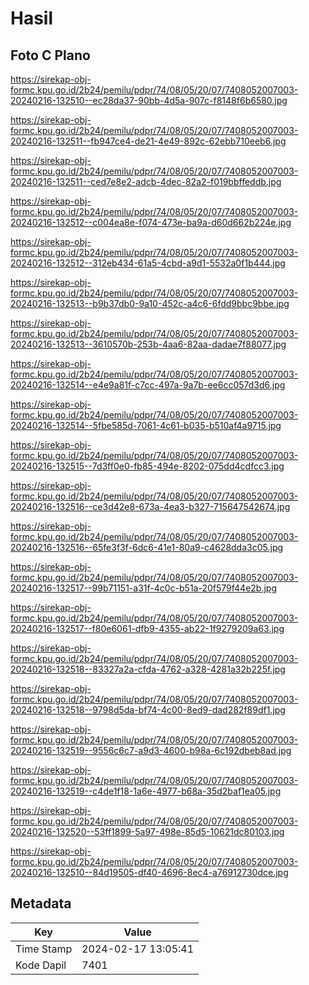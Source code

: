 # Hasil

## Foto C Plano

https://sirekap-obj-formc.kpu.go.id/2b24/pemilu/pdpr/74/08/05/20/07/7408052007003-20240216-132510--ec28da37-90bb-4d5a-907c-f8148f6b6580.jpg

https://sirekap-obj-formc.kpu.go.id/2b24/pemilu/pdpr/74/08/05/20/07/7408052007003-20240216-132511--fb947ce4-de21-4e49-892c-62ebb710eeb6.jpg

https://sirekap-obj-formc.kpu.go.id/2b24/pemilu/pdpr/74/08/05/20/07/7408052007003-20240216-132511--ced7e8e2-adcb-4dec-82a2-f019bbffeddb.jpg

https://sirekap-obj-formc.kpu.go.id/2b24/pemilu/pdpr/74/08/05/20/07/7408052007003-20240216-132512--c004ea8e-f074-473e-ba9a-d60d662b224e.jpg

https://sirekap-obj-formc.kpu.go.id/2b24/pemilu/pdpr/74/08/05/20/07/7408052007003-20240216-132512--312eb434-61a5-4cbd-a9d1-5532a0f1b444.jpg

https://sirekap-obj-formc.kpu.go.id/2b24/pemilu/pdpr/74/08/05/20/07/7408052007003-20240216-132513--b9b37db0-9a10-452c-a4c6-6fdd9bbc9bbe.jpg

https://sirekap-obj-formc.kpu.go.id/2b24/pemilu/pdpr/74/08/05/20/07/7408052007003-20240216-132513--3610570b-253b-4aa6-82aa-dadae7f88077.jpg

https://sirekap-obj-formc.kpu.go.id/2b24/pemilu/pdpr/74/08/05/20/07/7408052007003-20240216-132514--e4e9a81f-c7cc-497a-9a7b-ee6cc057d3d6.jpg

https://sirekap-obj-formc.kpu.go.id/2b24/pemilu/pdpr/74/08/05/20/07/7408052007003-20240216-132514--5fbe585d-7061-4c61-b035-b510af4a9715.jpg

https://sirekap-obj-formc.kpu.go.id/2b24/pemilu/pdpr/74/08/05/20/07/7408052007003-20240216-132515--7d3ff0e0-fb85-494e-8202-075dd4cdfcc3.jpg

https://sirekap-obj-formc.kpu.go.id/2b24/pemilu/pdpr/74/08/05/20/07/7408052007003-20240216-132516--ce3d42e8-673a-4ea3-b327-715647542674.jpg

https://sirekap-obj-formc.kpu.go.id/2b24/pemilu/pdpr/74/08/05/20/07/7408052007003-20240216-132516--65fe3f3f-6dc6-41e1-80a9-c4628dda3c05.jpg

https://sirekap-obj-formc.kpu.go.id/2b24/pemilu/pdpr/74/08/05/20/07/7408052007003-20240216-132517--99b71151-a31f-4c0c-b51a-20f579f44e2b.jpg

https://sirekap-obj-formc.kpu.go.id/2b24/pemilu/pdpr/74/08/05/20/07/7408052007003-20240216-132517--f80e6061-dfb9-4355-ab22-1f9279209a63.jpg

https://sirekap-obj-formc.kpu.go.id/2b24/pemilu/pdpr/74/08/05/20/07/7408052007003-20240216-132518--83327a2a-cfda-4762-a328-4281a32b225f.jpg

https://sirekap-obj-formc.kpu.go.id/2b24/pemilu/pdpr/74/08/05/20/07/7408052007003-20240216-132518--9798d5da-bf74-4c00-8ed9-dad282f89df1.jpg

https://sirekap-obj-formc.kpu.go.id/2b24/pemilu/pdpr/74/08/05/20/07/7408052007003-20240216-132519--9556c6c7-a9d3-4600-b98a-6c192dbeb8ad.jpg

https://sirekap-obj-formc.kpu.go.id/2b24/pemilu/pdpr/74/08/05/20/07/7408052007003-20240216-132519--c4de1f18-1a6e-4977-b68a-35d2baf1ea05.jpg

https://sirekap-obj-formc.kpu.go.id/2b24/pemilu/pdpr/74/08/05/20/07/7408052007003-20240216-132520--53ff1899-5a97-498e-85d5-10621dc80103.jpg

https://sirekap-obj-formc.kpu.go.id/2b24/pemilu/pdpr/74/08/05/20/07/7408052007003-20240216-132510--84d19505-df40-4696-8ec4-a76912730dce.jpg


## Metadata

| Key        | Value               |
| ---------- | ------------------- |
| Time Stamp | 2024-02-17 13:05:41 |
| Kode Dapil | 7401                |



